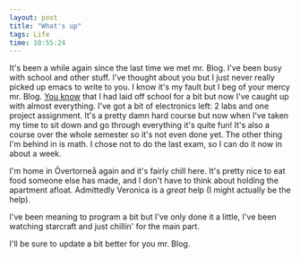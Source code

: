 ```yaml
---
layout: post
title: "What's up"
tags: Life
time: 10:55:24
---
```

It's been a while again since the last time we met mr. Blog. I've been busy with school and other stuff. I've thought about you but I just never really picked up emacs to write to you. I know it's my fault but I beg of your mercy mr. Blog. [You know](/blog/2011/02/09/a_week_of_headache) that I had laid off school for a bit but now I've caught up with almost everything. I've got a bit of electronics left: 2 labs and one project assignment. It's a pretty damn hard course but now when I've taken my time to sit down and go through everything it's quite fun! It's also a course over the whole semester so it's not even done yet. The other thing I'm behind in is math. I chose not to do the last exam, so I can do it now in about a week.

I'm home in Övertorneå again and it's fairly chill here. It's pretty nice to eat food someone else has made, and I don't have to think about holding the apartment afloat. Admittedly Veronica is a *great* help (I might actually be the help).

I've been meaning to program a bit but I've only done it a little, I've been watching starcraft and just chillin' for the main part.

I'll be sure to update a bit better for you mr. Blog.

